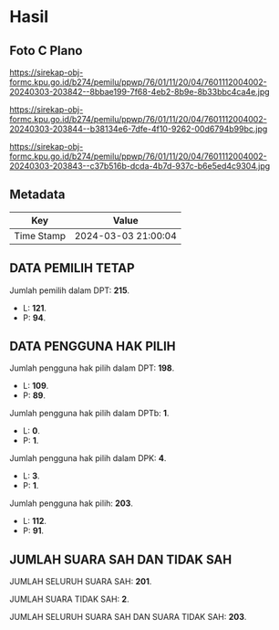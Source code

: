 # Hasil

## Foto C Plano

https://sirekap-obj-formc.kpu.go.id/b274/pemilu/ppwp/76/01/11/20/04/7601112004002-20240303-203842--8bbae199-7f68-4eb2-8b9e-8b33bbc4ca4e.jpg

https://sirekap-obj-formc.kpu.go.id/b274/pemilu/ppwp/76/01/11/20/04/7601112004002-20240303-203844--b38134e6-7dfe-4f10-9262-00d6794b99bc.jpg

https://sirekap-obj-formc.kpu.go.id/b274/pemilu/ppwp/76/01/11/20/04/7601112004002-20240303-203843--c37b516b-dcda-4b7d-937c-b6e5ed4c9304.jpg


## Metadata

| Key        | Value               |
| ---------- | ------------------- |
| Time Stamp | 2024-03-03 21:00:04 |


## DATA PEMILIH TETAP

Jumlah pemilih dalam DPT: **215**.
 * L: **121**.
 * P: **94**.

## DATA PENGGUNA HAK PILIH

Jumlah pengguna hak pilih dalam DPT: **198**.
 * L: **109**.
 * P: **89**.

Jumlah pengguna hak pilih dalam DPTb: **1**.
 * L: **0**.
 * P: **1**.

Jumlah pengguna hak pilih dalam DPK: **4**.
 * L: **3**.
 * P: **1**.

Jumlah pengguna hak pilih: **203**.
 * L: **112**.
 * P: **91**.

## JUMLAH SUARA SAH DAN TIDAK SAH

JUMLAH SELURUH SUARA SAH: **201**.

JUMLAH SUARA TIDAK SAH: **2**.

JUMLAH SELURUH SUARA SAH DAN SUARA TIDAK SAH: **203**.


